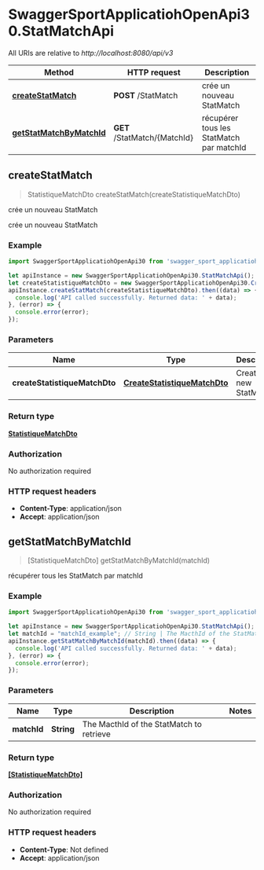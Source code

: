# SwaggerSportApplicatiohOpenApi30.StatMatchApi

All URIs are relative to *http://localhost:8080/api/v3*

Method | HTTP request | Description
------------- | ------------- | -------------
[**createStatMatch**](StatMatchApi.md#createStatMatch) | **POST** /StatMatch | crée un nouveau StatMatch
[**getStatMatchByMatchId**](StatMatchApi.md#getStatMatchByMatchId) | **GET** /StatMatch/{MatchId} | récupérer tous les StatMatch par matchId



## createStatMatch

> StatistiqueMatchDto createStatMatch(createStatistiqueMatchDto)

crée un nouveau StatMatch

crée un nouveau StatMatch

### Example

```javascript
import SwaggerSportApplicatiohOpenApi30 from 'swagger_sport_applicatioh_open_api_3_0';

let apiInstance = new SwaggerSportApplicatiohOpenApi30.StatMatchApi();
let createStatistiqueMatchDto = new SwaggerSportApplicatiohOpenApi30.CreateStatistiqueMatchDto(); // CreateStatistiqueMatchDto | Create an new StatMatch
apiInstance.createStatMatch(createStatistiqueMatchDto).then((data) => {
  console.log('API called successfully. Returned data: ' + data);
}, (error) => {
  console.error(error);
});

```

### Parameters


Name | Type | Description  | Notes
------------- | ------------- | ------------- | -------------
 **createStatistiqueMatchDto** | [**CreateStatistiqueMatchDto**](CreateStatistiqueMatchDto.md)| Create an new StatMatch | 

### Return type

[**StatistiqueMatchDto**](StatistiqueMatchDto.md)

### Authorization

No authorization required

### HTTP request headers

- **Content-Type**: application/json
- **Accept**: application/json


## getStatMatchByMatchId

> [StatistiqueMatchDto] getStatMatchByMatchId(matchId)

récupérer tous les StatMatch par matchId

### Example

```javascript
import SwaggerSportApplicatiohOpenApi30 from 'swagger_sport_applicatioh_open_api_3_0';

let apiInstance = new SwaggerSportApplicatiohOpenApi30.StatMatchApi();
let matchId = "matchId_example"; // String | The MacthId of the StatMatch to retrieve
apiInstance.getStatMatchByMatchId(matchId).then((data) => {
  console.log('API called successfully. Returned data: ' + data);
}, (error) => {
  console.error(error);
});

```

### Parameters


Name | Type | Description  | Notes
------------- | ------------- | ------------- | -------------
 **matchId** | **String**| The MacthId of the StatMatch to retrieve | 

### Return type

[**[StatistiqueMatchDto]**](StatistiqueMatchDto.md)

### Authorization

No authorization required

### HTTP request headers

- **Content-Type**: Not defined
- **Accept**: application/json

